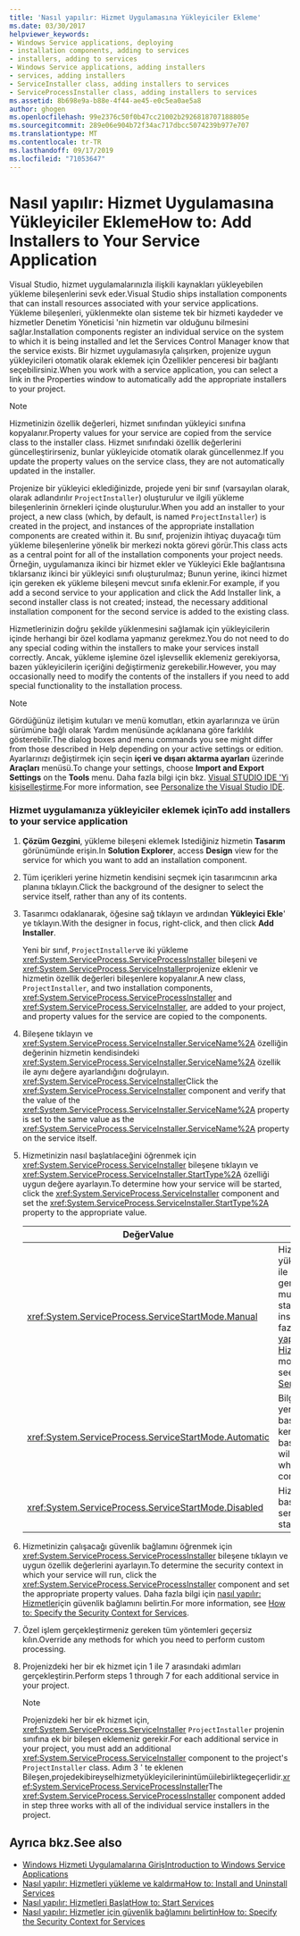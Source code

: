 ```yaml
---
title: 'Nasıl yapılır: Hizmet Uygulamasına Yükleyiciler Ekleme'
ms.date: 03/30/2017
helpviewer_keywords:
- Windows Service applications, deploying
- installation components, adding to services
- installers, adding to services
- Windows Service applications, adding installers
- services, adding installers
- ServiceInstaller class, adding installers to services
- ServiceProcessInstaller class, adding installers to services
ms.assetid: 8b698e9a-b88e-4f44-ae45-e0c5ea0ae5a8
author: ghogen
ms.openlocfilehash: 99e2376c50f0b47cc21002b2926818707188805e
ms.sourcegitcommit: 289e06e904b72f34ac717dbcc5074239b977e707
ms.translationtype: MT
ms.contentlocale: tr-TR
ms.lasthandoff: 09/17/2019
ms.locfileid: "71053647"
---
```

# <a name="how-to-add-installers-to-your-service-application"></a><span data-ttu-id="be58b-102">Nasıl yapılır: Hizmet Uygulamasına Yükleyiciler Ekleme</span><span class="sxs-lookup"><span data-stu-id="be58b-102">How to: Add Installers to Your Service Application</span></span>
<span data-ttu-id="be58b-103">Visual Studio, hizmet uygulamalarınızla ilişkili kaynakları yükleyebilen yükleme bileşenlerini sevk eder.</span><span class="sxs-lookup"><span data-stu-id="be58b-103">Visual Studio ships installation components that can install resources associated with your service applications.</span></span> <span data-ttu-id="be58b-104">Yükleme bileşenleri, yüklenmekte olan sisteme tek bir hizmeti kaydeder ve hizmetler Denetim Yöneticisi 'nin hizmetin var olduğunu bilmesini sağlar.</span><span class="sxs-lookup"><span data-stu-id="be58b-104">Installation components register an individual service on the system to which it is being installed and let the Services Control Manager know that the service exists.</span></span> <span data-ttu-id="be58b-105">Bir hizmet uygulamasıyla çalışırken, projenize uygun yükleyicileri otomatik olarak eklemek için Özellikler penceresi bir bağlantı seçebilirsiniz.</span><span class="sxs-lookup"><span data-stu-id="be58b-105">When you work with a service application, you can select a link in the Properties window to automatically add the appropriate installers to your project.</span></span>  
  
> [!NOTE]
> <span data-ttu-id="be58b-106">Hizmetinizin özellik değerleri, hizmet sınıfından yükleyici sınıfına kopyalanır.</span><span class="sxs-lookup"><span data-stu-id="be58b-106">Property values for your service are copied from the service class to the installer class.</span></span> <span data-ttu-id="be58b-107">Hizmet sınıfındaki özellik değerlerini güncelleştirirseniz, bunlar yükleyicide otomatik olarak güncellenmez.</span><span class="sxs-lookup"><span data-stu-id="be58b-107">If you update the property values on the service class, they are not automatically updated in the installer.</span></span>  
  
 <span data-ttu-id="be58b-108">Projenize bir yükleyici eklediğinizde, projede yeni bir sınıf (varsayılan olarak, olarak adlandırılır `ProjectInstaller`) oluşturulur ve ilgili yükleme bileşenlerinin örnekleri içinde oluşturulur.</span><span class="sxs-lookup"><span data-stu-id="be58b-108">When you add an installer to your project, a new class (which, by default, is named `ProjectInstaller`) is created in the project, and instances of the appropriate installation components are created within it.</span></span> <span data-ttu-id="be58b-109">Bu sınıf, projenizin ihtiyaç duyacağı tüm yükleme bileşenlerine yönelik bir merkezi nokta görevi görür.</span><span class="sxs-lookup"><span data-stu-id="be58b-109">This class acts as a central point for all of the installation components your project needs.</span></span> <span data-ttu-id="be58b-110">Örneğin, uygulamanıza ikinci bir hizmet ekler ve Yükleyici Ekle bağlantısına tıklarsanız ikinci bir yükleyici sınıfı oluşturulmaz; Bunun yerine, ikinci hizmet için gereken ek yükleme bileşeni mevcut sınıfa eklenir.</span><span class="sxs-lookup"><span data-stu-id="be58b-110">For example, if you add a second service to your application and click the Add Installer link, a second installer class is not created; instead, the necessary additional installation component for the second service is added to the existing class.</span></span>  
  
 <span data-ttu-id="be58b-111">Hizmetlerinizin doğru şekilde yüklenmesini sağlamak için yükleyicilerin içinde herhangi bir özel kodlama yapmanız gerekmez.</span><span class="sxs-lookup"><span data-stu-id="be58b-111">You do not need to do any special coding within the installers to make your services install correctly.</span></span> <span data-ttu-id="be58b-112">Ancak, yükleme işlemine özel işlevsellik eklemeniz gerekiyorsa, bazen yükleyicilerin içeriğini değiştirmeniz gerekebilir.</span><span class="sxs-lookup"><span data-stu-id="be58b-112">However, you may occasionally need to modify the contents of the installers if you need to add special functionality to the installation process.</span></span>  
  
> [!NOTE]
> <span data-ttu-id="be58b-113">Gördüğünüz iletişim kutuları ve menü komutları, etkin ayarlarınıza ve ürün sürümüne bağlı olarak Yardım menüsünde açıklanana göre farklılık gösterebilir.</span><span class="sxs-lookup"><span data-stu-id="be58b-113">The dialog boxes and menu commands you see might differ from those described in Help depending on your active settings or edition.</span></span> <span data-ttu-id="be58b-114">Ayarlarınızı değiştirmek için seçin **içeri ve dışarı aktarma ayarları** üzerinde **Araçları** menüsü.</span><span class="sxs-lookup"><span data-stu-id="be58b-114">To change your settings, choose **Import and Export Settings** on the **Tools** menu.</span></span> <span data-ttu-id="be58b-115">Daha fazla bilgi için bkz. [Visual STUDIO IDE 'Yi kişiselleştirme](/visualstudio/ide/personalizing-the-visual-studio-ide).</span><span class="sxs-lookup"><span data-stu-id="be58b-115">For more information, see [Personalize the Visual Studio IDE](/visualstudio/ide/personalizing-the-visual-studio-ide).</span></span>  
  
### <a name="to-add-installers-to-your-service-application"></a><span data-ttu-id="be58b-116">Hizmet uygulamanıza yükleyiciler eklemek için</span><span class="sxs-lookup"><span data-stu-id="be58b-116">To add installers to your service application</span></span>  
  
1. <span data-ttu-id="be58b-117">**Çözüm Gezgini**, yükleme bileşeni eklemek Istediğiniz hizmetin **Tasarım** görünümünde erişin.</span><span class="sxs-lookup"><span data-stu-id="be58b-117">In **Solution Explorer**, access **Design** view for the service for which you want to add an installation component.</span></span>  
  
2. <span data-ttu-id="be58b-118">Tüm içerikleri yerine hizmetin kendisini seçmek için tasarımcının arka planına tıklayın.</span><span class="sxs-lookup"><span data-stu-id="be58b-118">Click the background of the designer to select the service itself, rather than any of its contents.</span></span>  
  
3. <span data-ttu-id="be58b-119">Tasarımcı odaklanarak, öğesine sağ tıklayın ve ardından **Yükleyici Ekle**' ye tıklayın.</span><span class="sxs-lookup"><span data-stu-id="be58b-119">With the designer in focus, right-click, and then click **Add Installer**.</span></span>  
  
     <span data-ttu-id="be58b-120">Yeni bir sınıf, `ProjectInstaller`ve iki yükleme <xref:System.ServiceProcess.ServiceProcessInstaller> bileşeni ve <xref:System.ServiceProcess.ServiceInstaller>projenize eklenir ve hizmetin özellik değerleri bileşenlere kopyalanır.</span><span class="sxs-lookup"><span data-stu-id="be58b-120">A new class, `ProjectInstaller`, and two installation components, <xref:System.ServiceProcess.ServiceProcessInstaller> and <xref:System.ServiceProcess.ServiceInstaller>, are added to your project, and property values for the service are copied to the components.</span></span>  
  
4. <span data-ttu-id="be58b-121">Bileşene tıklayın ve <xref:System.ServiceProcess.ServiceInstaller.ServiceName%2A> özelliğin değerinin hizmetin kendisindeki <xref:System.ServiceProcess.ServiceInstaller.ServiceName%2A> özellik ile aynı değere ayarlandığını doğrulayın. <xref:System.ServiceProcess.ServiceInstaller></span><span class="sxs-lookup"><span data-stu-id="be58b-121">Click the <xref:System.ServiceProcess.ServiceInstaller> component and verify that the value of the <xref:System.ServiceProcess.ServiceInstaller.ServiceName%2A> property is set to the same value as the <xref:System.ServiceProcess.ServiceInstaller.ServiceName%2A> property on the service itself.</span></span>  
  
5. <span data-ttu-id="be58b-122">Hizmetinizin nasıl başlatılaceğini öğrenmek için <xref:System.ServiceProcess.ServiceInstaller> bileşene tıklayın ve <xref:System.ServiceProcess.ServiceInstaller.StartType%2A> özelliği uygun değere ayarlayın.</span><span class="sxs-lookup"><span data-stu-id="be58b-122">To determine how your service will be started, click the <xref:System.ServiceProcess.ServiceInstaller> component and set the <xref:System.ServiceProcess.ServiceInstaller.StartType%2A> property to the appropriate value.</span></span>  
  
    |<span data-ttu-id="be58b-123">Değer</span><span class="sxs-lookup"><span data-stu-id="be58b-123">Value</span></span>|<span data-ttu-id="be58b-124">Sonuç</span><span class="sxs-lookup"><span data-stu-id="be58b-124">Result</span></span>|  
    |-----------|------------|  
    |<xref:System.ServiceProcess.ServiceStartMode.Manual>|<span data-ttu-id="be58b-125">Hizmetin, yüklemeden sonra el ile başlatılması gerekir.</span><span class="sxs-lookup"><span data-stu-id="be58b-125">The service must be manually started after installation.</span></span> <span data-ttu-id="be58b-126">Daha fazla bilgi için [nasıl yapılır: Hizmetleri](how-to-start-services.md)başlatın.</span><span class="sxs-lookup"><span data-stu-id="be58b-126">For more information, see [How to: Start Services](how-to-start-services.md).</span></span>|  
    |<xref:System.ServiceProcess.ServiceStartMode.Automatic>|<span data-ttu-id="be58b-127">Bilgisayar her yeniden başlatıldığında hizmet kendisi tarafından başlatılır.</span><span class="sxs-lookup"><span data-stu-id="be58b-127">The service will start by itself whenever the computer reboots.</span></span>|  
    |<xref:System.ServiceProcess.ServiceStartMode.Disabled>|<span data-ttu-id="be58b-128">Hizmet başlatılamıyor.</span><span class="sxs-lookup"><span data-stu-id="be58b-128">The service cannot be started.</span></span>|  
  
6. <span data-ttu-id="be58b-129">Hizmetinizin çalışacağı güvenlik bağlamını öğrenmek için <xref:System.ServiceProcess.ServiceProcessInstaller> bileşene tıklayın ve uygun özellik değerlerini ayarlayın.</span><span class="sxs-lookup"><span data-stu-id="be58b-129">To determine the security context in which your service will run, click the <xref:System.ServiceProcess.ServiceProcessInstaller> component and set the appropriate property values.</span></span> <span data-ttu-id="be58b-130">Daha fazla bilgi için [nasıl yapılır: Hizmetler](how-to-specify-the-security-context-for-services.md)için güvenlik bağlamını belirtin.</span><span class="sxs-lookup"><span data-stu-id="be58b-130">For more information, see [How to: Specify the Security Context for Services](how-to-specify-the-security-context-for-services.md).</span></span>  
  
7. <span data-ttu-id="be58b-131">Özel işlem gerçekleştirmeniz gereken tüm yöntemleri geçersiz kılın.</span><span class="sxs-lookup"><span data-stu-id="be58b-131">Override any methods for which you need to perform custom processing.</span></span>  
  
8. <span data-ttu-id="be58b-132">Projenizdeki her bir ek hizmet için 1 ile 7 arasındaki adımları gerçekleştirin.</span><span class="sxs-lookup"><span data-stu-id="be58b-132">Perform steps 1 through 7 for each additional service in your project.</span></span>  
  
    > [!NOTE]
    > <span data-ttu-id="be58b-133">Projenizdeki her bir ek hizmet için, <xref:System.ServiceProcess.ServiceInstaller> `ProjectInstaller` projenin sınıfına ek bir bileşen eklemeniz gerekir.</span><span class="sxs-lookup"><span data-stu-id="be58b-133">For each additional service in your project, you must add an additional <xref:System.ServiceProcess.ServiceInstaller> component to the project's `ProjectInstaller` class.</span></span> <span data-ttu-id="be58b-134">Adım 3 ' te eklenen Bileşen,projedekibireyselhizmetyükleyicilerinintümüilebirliktegeçerlidir.<xref:System.ServiceProcess.ServiceProcessInstaller></span><span class="sxs-lookup"><span data-stu-id="be58b-134">The <xref:System.ServiceProcess.ServiceProcessInstaller> component added in step three works with all of the individual service installers in the project.</span></span>  
  
## <a name="see-also"></a><span data-ttu-id="be58b-135">Ayrıca bkz.</span><span class="sxs-lookup"><span data-stu-id="be58b-135">See also</span></span>

- [<span data-ttu-id="be58b-136">Windows Hizmeti Uygulamalarına Giriş</span><span class="sxs-lookup"><span data-stu-id="be58b-136">Introduction to Windows Service Applications</span></span>](introduction-to-windows-service-applications.md)
- [<span data-ttu-id="be58b-137">Nasıl yapılır: Hizmetleri yükleme ve kaldırma</span><span class="sxs-lookup"><span data-stu-id="be58b-137">How to: Install and Uninstall Services</span></span>](how-to-install-and-uninstall-services.md)
- [<span data-ttu-id="be58b-138">Nasıl yapılır: Hizmetleri Başlat</span><span class="sxs-lookup"><span data-stu-id="be58b-138">How to: Start Services</span></span>](how-to-start-services.md)
- [<span data-ttu-id="be58b-139">Nasıl yapılır: Hizmetler için güvenlik bağlamını belirtin</span><span class="sxs-lookup"><span data-stu-id="be58b-139">How to: Specify the Security Context for Services</span></span>](how-to-specify-the-security-context-for-services.md)
